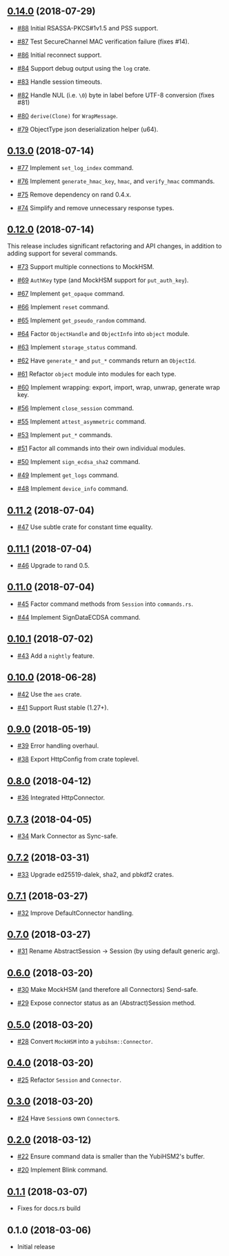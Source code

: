 ## [0.14.0] (2018-07-29)

[0.14.0]: https://github.com/tendermint/yubihsm-rs/compare/v0.13.0...v0.14.0

* [#88](https://github.com/tendermint/yubihsm-rs/pull/88)
  Initial RSASSA-PKCS#1v1.5 and PSS support.

* [#87](https://github.com/tendermint/yubihsm-rs/pull/87)
  Test SecureChannel MAC verification failure (fixes #14).

* [#86](https://github.com/tendermint/yubihsm-rs/pull/86)
  Initial reconnect support.

* [#84](https://github.com/tendermint/yubihsm-rs/pull/84)
  Support debug output using the `log` crate.

* [#83](https://github.com/tendermint/yubihsm-rs/pull/83)
  Handle session timeouts.

* [#82](https://github.com/tendermint/yubihsm-rs/pull/82)
  Handle NUL (i.e. `\0`) byte in label before UTF-8 conversion (fixes #81)

* [#80](https://github.com/tendermint/yubihsm-rs/pull/80)
  `derive(Clone)` for `WrapMessage`.

* [#79](https://github.com/tendermint/yubihsm-rs/pull/79)
  ObjectType json deserialization helper (u64).

## [0.13.0] (2018-07-14)

[0.13.0]: https://github.com/tendermint/yubihsm-rs/compare/v0.12.0...v0.13.0

* [#77](https://github.com/tendermint/yubihsm-rs/pull/77)
  Implement `set_log_index` command.

* [#76](https://github.com/tendermint/yubihsm-rs/pull/77)
  Implement `generate_hmac_key`, `hmac`, and `verify_hmac` commands.

* [#75](https://github.com/tendermint/yubihsm-rs/pull/75)
  Remove dependency on rand 0.4.x.

* [#74](https://github.com/tendermint/yubihsm-rs/pull/74)
  Simplify and remove unnecessary response types.

## [0.12.0] (2018-07-14)

[0.12.0]: https://github.com/tendermint/yubihsm-rs/compare/v0.11.2...v0.12.0

This release includes significant refactoring and API changes, in addition
to adding support for several commands.

* [#73](https://github.com/tendermint/yubihsm-rs/pull/73)
  Support multiple connections to MockHSM.

* [#69](https://github.com/tendermint/yubihsm-rs/pull/69)
  `AuthKey` type (and MockHSM support for `put_auth_key`).
  
* [#67](https://github.com/tendermint/yubihsm-rs/pull/67)
  Implement `get_opaque` command.

* [#66](https://github.com/tendermint/yubihsm-rs/pull/66)
  Implement `reset` command.

* [#65](https://github.com/tendermint/yubihsm-rs/pull/65)
  Implement `get_pseudo_random` command.

* [#64](https://github.com/tendermint/yubihsm-rs/pull/64)
  Factor `ObjectHandle` and `ObjectInfo` into `object` module.

* [#63](https://github.com/tendermint/yubihsm-rs/pull/63)
  Implement `storage_status` command.

* [#62](https://github.com/tendermint/yubihsm-rs/pull/62)
  Have `generate_*` and `put_*` commands return an `ObjectId`.

* [#61](https://github.com/tendermint/yubihsm-rs/pull/61)
  Refactor `object` module into modules for each type.

* [#60](https://github.com/tendermint/yubihsm-rs/pull/60)
  Implement wrapping: export, import, wrap, unwrap, generate wrap key.

* [#56](https://github.com/tendermint/yubihsm-rs/pull/56)
  Implement `close_session` command.

* [#55](https://github.com/tendermint/yubihsm-rs/pull/55)
  Implement `attest_asymmetric` command.

* [#53](https://github.com/tendermint/yubihsm-rs/pull/53)
  Implement `put_*` commands.

* [#51](https://github.com/tendermint/yubihsm-rs/pull/51)
  Factor all commands into their own individual modules.

* [#50](https://github.com/tendermint/yubihsm-rs/pull/50)
  Implement `sign_ecdsa_sha2` command.

* [#49](https://github.com/tendermint/yubihsm-rs/pull/49)
  Implement `get_logs` command.

* [#48](https://github.com/tendermint/yubihsm-rs/pull/48)
  Implement `device_info` command.

## [0.11.2] (2018-07-04)

[0.11.2]: https://github.com/tendermint/yubihsm-rs/compare/v0.11.1...v0.11.2

* [#47](https://github.com/tendermint/yubihsm-rs/pull/47)
  Use subtle crate for constant time equality.

## [0.11.1] (2018-07-04)

[0.11.1]: https://github.com/tendermint/yubihsm-rs/compare/v0.11.0...v0.11.1

* [#46](https://github.com/tendermint/yubihsm-rs/pull/46)
  Upgrade to rand 0.5.

## [0.11.0] (2018-07-04)

[0.11.0]: https://github.com/tendermint/yubihsm-rs/compare/v0.10.1...v0.11.0

* [#45](https://github.com/tendermint/yubihsm-rs/pull/45)
  Factor command methods from `Session` into `commands.rs`.

* [#44](https://github.com/tendermint/yubihsm-rs/pull/44)
  Implement SignDataECDSA command.

## [0.10.1] (2018-07-02)

[0.10.1]: https://github.com/tendermint/yubihsm-rs/compare/v0.10.0...v0.10.1

* [#43](https://github.com/tendermint/yubihsm-rs/pull/43)
  Add a `nightly` feature.

## [0.10.0] (2018-06-28)

[0.10.0]: https://github.com/tendermint/yubihsm-rs/compare/v0.9.0...v0.10.0

* [#42](https://github.com/tendermint/yubihsm-rs/pull/42)
  Use the `aes` crate.

* [#41](https://github.com/tendermint/yubihsm-rs/pull/41)
  Support Rust stable (1.27+).

## [0.9.0] (2018-05-19)

[0.9.0]: https://github.com/tendermint/yubihsm-rs/compare/v0.8.0...v0.9.0

* [#39](https://github.com/tendermint/yubihsm-rs/pull/39)
  Error handling overhaul.

* [#38](https://github.com/tendermint/yubihsm-rs/pull/38)
  Export HttpConfig from crate toplevel.

## [0.8.0] (2018-04-12)

[0.8.0]: https://github.com/tendermint/yubihsm-rs/compare/v0.7.3...v0.8.0

* [#36](https://github.com/tendermint/yubihsm-rs/pull/36)
  Integrated HttpConnector.

## [0.7.3] (2018-04-05)

[0.7.3]: https://github.com/tendermint/yubihsm-rs/compare/v0.7.2...v0.7.3

* [#34](https://github.com/tendermint/yubihsm-rs/pull/34)
  Mark Connector as Sync-safe.

## [0.7.2] (2018-03-31)

[0.7.2]: https://github.com/tendermint/yubihsm-rs/compare/v0.7.1...v0.7.2

* [#33](https://github.com/tendermint/yubihsm-rs/pull/33)
  Upgrade ed25519-dalek, sha2, and pbkdf2 crates.

## [0.7.1] (2018-03-27)

[0.7.1]: https://github.com/tendermint/yubihsm-rs/compare/v0.7.0...v0.7.1

* [#32](https://github.com/tendermint/yubihsm-rs/pull/32)
  Improve DefaultConnector handling.

## [0.7.0] (2018-03-27)

[0.7.0]: https://github.com/tendermint/yubihsm-rs/compare/v0.6.0...v0.7.0

* [#31](https://github.com/tendermint/yubihsm-rs/pull/31)
  Rename AbstractSession -> Session (by using default generic arg).

## [0.6.0] (2018-03-20)

[0.6.0]: https://github.com/tendermint/yubihsm-rs/compare/v0.5.0...v0.6.0

* [#30](https://github.com/tendermint/yubihsm-rs/pull/30)
  Make MockHSM (and therefore all Connectors) Send-safe.

* [#29](https://github.com/tendermint/yubihsm-rs/pull/29)
  Expose connector status as an (Abstract)Session method.

## [0.5.0] (2018-03-20)

[0.5.0]: https://github.com/tendermint/yubihsm-rs/compare/v0.4.0...v0.5.0

* [#28](https://github.com/tendermint/yubihsm-rs/pull/28)
  Convert `MockHSM` into a `yubihsm::Connector`.

## [0.4.0] (2018-03-20)

[0.4.0]: https://github.com/tendermint/yubihsm-rs/compare/v0.3.0...v0.4.0

* [#25](https://github.com/tendermint/yubihsm-rs/pull/25)
  Refactor `Session` and `Connector`.

## [0.3.0] (2018-03-20)

[0.3.0]: https://github.com/tendermint/yubihsm-rs/compare/v0.2.0...v0.3.0

* [#24](https://github.com/tendermint/yubihsm-rs/pull/24)
  Have `Session`s own `Connector`s.

## [0.2.0] (2018-03-12)

[0.2.0]: https://github.com/tendermint/yubihsm-rs/compare/v0.1.1...v0.2.0

* [#22](https://github.com/tendermint/yubihsm-rs/pull/22)
  Ensure command data is smaller than the YubiHSM2's buffer.

* [#20](https://github.com/tendermint/yubihsm-rs/pull/22)
  Implement Blink command.

## [0.1.1] (2018-03-07)

[0.1.1]: https://github.com/tendermint/yubihsm-rs/compare/v0.1.0...v0.1.1

* Fixes for docs.rs build

## 0.1.0 (2018-03-06)

* Initial release
